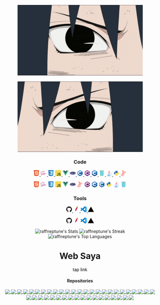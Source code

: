 <div style="display: flex; flex-wrap: wrap; justify-content: center; gap: 20px;">
  <!-- Baris pertama -->
  <img src="https://raw.githubusercontent.com/raffneptune/raffneptune/main/raffneptune-left.gif" 
       width="413"  
       alt="raffneptune left GIF"/>
  <img src="https://raw.githubusercontent.com/raffneptune/raffneptune/main/raffneptune-right.gif" 
       width="413" 
       alt="raffneptune right GIF"/>
</div>
<!-- Languages and Tools with 3D Flip Animation -->
<h3 align="center">Code</h3>
<p align="center" class="tools-container">
    <a href="https://www.w3schools.com/html" target="_blank" rel="noreferrer">
        <img src="https://raw.githubusercontent.com/devicons/devicon/master/icons/html5/html5-original.svg" alt="HTML5" width="20" height="20" class="tool-icon"/> 
    </a> 
    <a href="https://sass-lang.com" target="_blank" rel="noreferrer">
        <img src="https://raw.githubusercontent.com/devicons/devicon/master/icons/sass/sass-original.svg" alt="Sass" width="20" height="20" class="tool-icon"/> 
    </a>
    <a href="https://www.w3schools.com/css" target="_blank" rel="noreferrer">
        <img src="https://raw.githubusercontent.com/devicons/devicon/master/icons/css3/css3-original.svg" alt="CSS3" width="20" height="20" class="tool-icon"/>     
    </a> 
    <a href="https://www.javascript.com" target="_blank" rel="noreferrer">
        <img src="https://raw.githubusercontent.com/devicons/devicon/master/icons/javascript/javascript-original.svg" alt="JavaScript" width="20" height="20" class="tool-icon"/> 
    </a> 
    <a href="https://vuejs.org/" target="_blank" rel="noreferrer">
        <img src="https://raw.githubusercontent.com/devicons/devicon/master/icons/vuejs/vuejs-original.svg" alt="Vue.js" width="20" height="20" class="tool-icon"/> 
    </a>
    <a href="https://www.php.net" target="_blank" rel="noreferrer">
        <img src="https://raw.githubusercontent.com/devicons/devicon/master/icons/php/php-original.svg" alt="PHP" width="20" height="20" class="tool-icon"/> 
    </a> 
    <a href="https://www.w3schools.com/c" target="_blank" rel="noreferrer">
        <img src="https://raw.githubusercontent.com/devicons/devicon/master/icons/c/c-original.svg" alt="C" width="20" height="20" class="tool-icon"/> 
    </a>
    <a href="https://www.w3schools.com/cs" target="_blank" rel="noreferrer">
        <img src="https://raw.githubusercontent.com/devicons/devicon/master/icons/csharp/csharp-original.svg" alt="C#" width="20" height="20" class="tool-icon"/> 
    </a>
    <a href="https://www.w3schools.com/cpp" target="_blank" rel="noreferrer">
        <img src="https://raw.githubusercontent.com/devicons/devicon/master/icons/cplusplus/cplusplus-original.svg" alt="C++" width="20" height="20" class="tool-icon"/> 
    </a>
    <a href="https://golang.org" target="_blank" rel="noreferrer">
        <img src="https://raw.githubusercontent.com/devicons/devicon/master/icons/go/go-original.svg" alt="Go" width="20" height="20" class="tool-icon"/>
    </a>
    <a href="https://www.java.com" target="_blank" rel="noreferrer">
        <img src="https://raw.githubusercontent.com/devicons/devicon/master/icons/java/java-original.svg" alt="Java" width="20" height="20" class="tool-icon"/> 
    </a>
    <a href="https://www.python.org" target="_blank" rel="noreferrer">
        <img src="https://raw.githubusercontent.com/devicons/devicon/master/icons/python/python-original.svg" alt="Python" width="20" height="20" class="tool-icon"/> 
    </a>
    <a href="https://w3schools.com/sql" target="_blank" rel="noreferrer">
        <img src="https://raw.githubusercontent.com/devicons/devicon/master/icons/microsoftsqlserver/microsoftsqlserver-plain.svg" alt="SQL Server" width="20" height="20" class="tool-icon"/> 
    </a> 
</p>
<p align="center" class="tools-container">
<code><img height="20" alt="html5" src="https://raw.githubusercontent.com/devicons/devicon/master/icons/html5/html5-original.svg"></code>
<code><img height="20" alt="sass" src="https://raw.githubusercontent.com/devicons/devicon/master/icons/sass/sass-original.svg"></code>
<code><img height="20" alt="css3" src="https://raw.githubusercontent.com/devicons/devicon/master/icons/css3/css3-original.svg"></code>
<code><img height="20" alt="javascript" src="https://raw.githubusercontent.com/devicons/devicon/master/icons/javascript/javascript-original.svg"></code>
<code><img height="20" alt="vue.js" src="https://raw.githubusercontent.com/devicons/devicon/master/icons/vuejs/vuejs-original.svg"></code>
<code><img height="20" alt="php" src="https://raw.githubusercontent.com/devicons/devicon/master/icons/php/php-original.svg"></code>
<code><img height="20" alt="sqlserver" src="https://raw.githubusercontent.com/devicons/devicon/master/icons/microsoftsqlserver/microsoftsqlserver-plain.svg"></code>
<code><img height="20" alt="csharp" src="https://raw.githubusercontent.com/devicons/devicon/master/icons/csharp/csharp-original.svg"></code>
<code><img height="20" alt="cplusplus" src="https://raw.githubusercontent.com/devicons/devicon/master/icons/cplusplus/cplusplus-original.svg"></code>
<code><img height="20" alt="c" src="https://raw.githubusercontent.com/devicons/devicon/master/icons/c/c-original.svg"></code>
<code><img height="20" alt="python" src="https://raw.githubusercontent.com/devicons/devicon/master/icons/python/python-original.svg"></code>
<code><img height="20" alt="java" src="https://raw.githubusercontent.com/devicons/devicon/master/icons/java/java-original.svg"></code>
<code><img height="20" alt="go" src="https://raw.githubusercontent.com/devicons/devicon/master/icons/go/go-original.svg"></code>
</p>
<h3 align="center">Tools</h3>
<p align="center" class="tools-container">
    <a href="https://github.com" target="_blank" rel="noreferrer">
        <img src="https://raw.githubusercontent.com/devicons/devicon/master/icons/github/github-original.svg" alt="GitHub" width="20" height="20" class="tool-icon"/> 
    </a>
    <a href="https://www.apachefriends.org" target="_blank" rel="noreferrer">
        <img src="https://raw.githubusercontent.com/devicons/devicon/master/icons/apache/apache-original.svg" alt="XAMPP" width="20" height="20" class="tool-icon"/> 
    </a>
    <a href="https://code.visualstudio.com" target="_blank" rel="noreferrer">
        <img src="https://raw.githubusercontent.com/devicons/devicon/master/icons/vscode/vscode-original.svg" alt="VS Code" width="20" height="20" class="tool-icon"/> 
    </a>
   <a href="https://vercel.com" target="_blank" rel="noreferrer">
        <img src="https://raw.githubusercontent.com/devicons/devicon/master/icons/vercel/vercel-original.svg" alt="Vercel" width="20" height="20" class="tool-icon"/>
    </a>
</p>
<p align="center" class="tools-container">
<code><img height="20" alt="github" src="https://raw.githubusercontent.com/devicons/devicon/master/icons/github/github-original.svg"></code>
<code><img height="20" alt="xampp" src="https://raw.githubusercontent.com/devicons/devicon/master/icons/apache/apache-original.svg"></code>
<code><img height="20" alt="vscode" src="https://raw.githubusercontent.com/devicons/devicon/master/icons/vscode/vscode-original.svg"></code>
<code><img height="20" alt="vercel" src="https://raw.githubusercontent.com/devicons/devicon/master/icons/vercel/vercel-original.svg"></code>
</p>
<div align="center">
  <img src="https://github-readme-stats.vercel.app/api?username=raffneptune&theme=tokyonight&show_icons=true&hide_border=true&count_private=true" alt="raffneptune's Stats" />
  <img src="https://github-readme-streak-stats.herokuapp.com/?user=raffneptune&theme=tokyonight&hide_border=true" alt="raffneptune's Streak" width="495" />
  <img src="https://github-readme-stats.vercel.app/api/top-langs/?username=raffneptune&theme=tokyonight&show_icons=true&hide_border=true&layout=compact" alt="raffneptune's Top Languages" width="355" />
<h1>Web Saya</h1>
<a href="https://raffneptune-web11.vercel.app" style="color: black; text-decoration: none;">tap link</a>

#### Repositories
<a href="https://github.com/raffneptune/raffneptune">
  <img align="center" src="https://github-readme-stats.vercel.app/api/pin/?username=raffneptune&repo=raffneptune&theme=buefy&cache_seconds=1800" />
</a>
<a href="https://github.com/raffneptune/web1">
  <img align="center" src="https://github-readme-stats.vercel.app/api/pin/?username=raffneptune&repo=web1&theme=buefy&cache_seconds=1800" />
</a>
<a href="https://github.com/raffneptune/web2">
  <img align="center" src="https://github-readme-stats.vercel.app/api/pin/?username=raffneptune&repo=web2&theme=buefy&cache_seconds=1800" />
</a>
<a href="https://github.com/raffneptune/web3">
  <img align="center" src="https://github-readme-stats.vercel.app/api/pin/?username=raffneptune&repo=web3&theme=buefy&cache_seconds=1800" />
</a>
<a href="https://github.com/raffneptune/web4">
  <img align="center" src="https://github-readme-stats.vercel.app/api/pin/?username=raffneptune&repo=web4&theme=buefy&cache_seconds=1800" />
</a>
<a href="https://github.com/raffneptune/web5">
  <img align="center" src="https://github-readme-stats.vercel.app/api/pin/?username=raffneptune&repo=web5&theme=buefy&cache_seconds=1800" />
</a>
<a href="https://github.com/raffneptune/web6">
  <img align="center" src="https://github-readme-stats.vercel.app/api/pin/?username=raffneptune&repo=web6&theme=buefy&cache_seconds=1800" />
</a>
<a href="https://github.com/raffneptune/web7">
  <img align="center" src="https://github-readme-stats.vercel.app/api/pin/?username=raffneptune&repo=web7&theme=buefy&cache_seconds=1800" />
</a>
<a href="https://github.com/raffneptune/web8">
  <img align="center" src="https://github-readme-stats.vercel.app/api/pin/?username=raffneptune&repo=web8&theme=buefy&cache_seconds=1800" />
</a>
<a href="https://github.com/raffneptune/web9">
  <img align="center" src="https://github-readme-stats.vercel.app/api/pin/?username=raffneptune&repo=web9&theme=buefy&cache_seconds=1800" />
</a>
<a href="https://github.com/raffneptune/web10">
  <img align="center" src="https://github-readme-stats.vercel.app/api/pin/?username=raffneptune&repo=web10&theme=buefy&cache_seconds=1800" />
</a>
<a href="https://github.com/raffneptune/web11">
  <img align="center" src="https://github-readme-stats.vercel.app/api/pin/?username=raffneptune&repo=web11&theme=buefy&cache_seconds=1800" />
</a>
<a href="https://github.com/raffneptune/web12">
  <img align="center" src="https://github-readme-stats.vercel.app/api/pin/?username=raffneptune&repo=web12&theme=buefy&cache_seconds=1800" />
</a>
<a href="https://github.com/raffneptune/web13">
  <img align="center" src="https://github-readme-stats.vercel.app/api/pin/?username=raffneptune&repo=web13&theme=buefy&cache_seconds=1800" />
</a>
<a href="https://github.com/raffneptune/web14">
  <img align="center" src="https://github-readme-stats.vercel.app/api/pin/?username=raffneptune&repo=web14&theme=buefy&cache_seconds=1800" />
</a>
<a href="https://github.com/raffneptune/web15">
  <img align="center" src="https://github-readme-stats.vercel.app/api/pin/?username=raffneptune&repo=web15&theme=buefy&cache_seconds=1800" />
</a>
<a href="https://github.com/raffneptune/web16">
  <img align="center" src="https://github-readme-stats.vercel.app/api/pin/?username=raffneptune&repo=web16&theme=buefy&cache_seconds=1800" />
</a>
<a href="https://github.com/raffneptune/web17">
  <img align="center" src="https://github-readme-stats.vercel.app/api/pin/?username=raffneptune&repo=web17&theme=buefy&cache_seconds=1800" />
</a>
<a href="https://github.com/raffneptune/web18">
  <img align="center" src="https://github-readme-stats.vercel.app/api/pin/?username=raffneptune&repo=web18&theme=buefy&cache_seconds=1800" />
</a>
<a href="https://github.com/raffneptune/web19">
  <img align="center" src="https://github-readme-stats.vercel.app/api/pin/?username=raffneptune&repo=web19&theme=buefy&cache_seconds=1800" />
</a>
<a href="https://github.com/raffneptune/web20">
  <img align="center" src="https://github-readme-stats.vercel.app/api/pin/?username=raffneptune&repo=web20&theme=buefy&cache_seconds=1800" />
</a>
<a href="https://github.com/raffneptune/web21">
  <img align="center" src="https://github-readme-stats.vercel.app/api/pin/?username=raffneptune&repo=web21&theme=buefy&cache_seconds=1800" />
</a>
<a href="https://github.com/raffneptune/web22">
  <img align="center" src="https://github-readme-stats.vercel.app/api/pin/?username=raffneptune&repo=web22&theme=buefy&cache_seconds=1800" />
</a>
<a href="https://github.com/raffneptune/web23">
  <img align="center" src="https://github-readme-stats.vercel.app/api/pin/?username=raffneptune&repo=web23&theme=buefy&cache_seconds=1800" />
</a>
<a href="https://github.com/raffneptune/game1">
  <img align="center" src="https://github-readme-stats.vercel.app/api/pin/?username=raffneptune&repo=game1&theme=buefy&cache_seconds=1800" />
</a>
<a href="https://github.com/raffneptune/game2">
  <img align="center" src="https://github-readme-stats.vercel.app/api/pin/?username=raffneptune&repo=game2&theme=buefy&cache_seconds=1800" />
</a>
<a href="https://github.com/raffneptune/game3">
  <img align="center" src="https://github-readme-stats.vercel.app/api/pin/?username=raffneptune&repo=game3&theme=buefy&cache_seconds=1800" />
</a>
<a href="https://github.com/raffneptune/game4">
  <img align="center" src="https://github-readme-stats.vercel.app/api/pin/?username=raffneptune&repo=game4&theme=buefy&cache_seconds=1800" />
</a>
<a href="https://github.com/raffneptune/game5">
  <img align="center" src="https://github-readme-stats.vercel.app/api/pin/?username=raffneptune&repo=game5&theme=buefy&cache_seconds=1800" />
</a>
<a href="https://github.com/raffneptune/game6">
  <img align="center" src="https://github-readme-stats.vercel.app/api/pin/?username=raffneptune&repo=game6&theme=buefy&cache_seconds=1800" />
</a>
<a href="https://github.com/raffneptune/game7">
  <img align="center" src="https://github-readme-stats.vercel.app/api/pin/?username=raffneptune&repo=game7&theme=buefy&cache_seconds=1800" />
</a>
<a href="https://github.com/raffneptune/game8">
  <img align="center" src="https://github-readme-stats.vercel.app/api/pin/?username=raffneptune&repo=game8&theme=buefy&cache_seconds=1800" />
</a>
<a href="https://github.com/raffneptune/game9">
  <img align="center" src="https://github-readme-stats.vercel.app/api/pin/?username=raffneptune&repo=game9&theme=buefy&cache_seconds=1800" />
</a>
<a href="https://github.com/raffneptune/game10">
  <img align="center" src="https://github-readme-stats.vercel.app/api/pin/?username=raffneptune&repo=game10&theme=buefy&cache_seconds=1800" />
</a>
<a href="https://github.com/raffneptune/game11">
  <img align="center" src="https://github-readme-stats.vercel.app/api/pin/?username=raffneptune&repo=game11&theme=buefy&cache_seconds=1800" />
</a>
<a href="https://github.com/raffneptune/game12">
  <img align="center" src="https://github-readme-stats.vercel.app/api/pin/?username=raffneptune&repo=game12&theme=buefy&cache_seconds=1800" />
</a>
<a href="https://github.com/raffneptune/c">
  <img align="center" src="https://github-readme-stats.vercel.app/api/pin/?username=raffneptune&repo=c&theme=buefy&cache_seconds=1800" />
</a>
<a href="https://github.com/raffneptune/cs">
  <img align="center" src="https://github-readme-stats.vercel.app/api/pin/?username=raffneptune&repo=cs&theme=buefy&cache_seconds=1800" />
</a>
<a href="https://github.com/raffneptune/cpp">
  <img align="center" src="https://github-readme-stats.vercel.app/api/pin/?username=raffneptune&repo=cpp&theme=buefy&cache_seconds=1800" />
</a>
<a href="https://github.com/raffneptune/go">
  <img align="center" src="https://github-readme-stats.vercel.app/api/pin/?username=raffneptune&repo=go&theme=buefy&cache_seconds=1800" />
</a>
<a href="https://github.com/raffneptune/java">
  <img align="center" src="https://github-readme-stats.vercel.app/api/pin/?username=raffneptune&repo=java&theme=buefy&cache_seconds=1800" />
</a>
<a href="https://github.com/raffneptune/py">
  <img align="center" src="https://github-readme-stats.vercel.app/api/pin/?username=raffneptune&repo=py&theme=buefy&cache_seconds=1800" />
</a>
<a href="https://github.com/raffneptune/sql">
  <img align="center" src="https://github-readme-stats.vercel.app/api/pin/?username=raffneptune&repo=sql&theme=buefy&cache_seconds=1800" />
</a>
